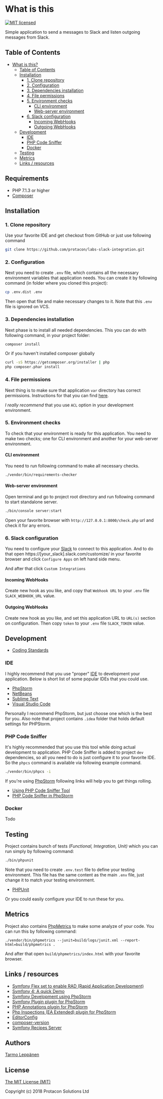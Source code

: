 # What is this

[![MIT licensed](https://img.shields.io/badge/license-MIT-blue.svg)](./LICENSE)

Simple application to send a messages to Slack and listen outgoing messages
from Slack.

## Table of Contents

* [What is this?](#what-is-this)
  * [Table of Contents](#table-of-contents)
  * [Installation](#installation)
      * [1. Clone repository](#1-clone-repository)
      * [2. Configuration](#2-configuration)
      * [3. Dependencies installation](#3-dependencies-installation)
      * [4. File permissions](#4-file-permissions)
      * [5. Environment checks](#5-environment-checks)
        * [CLI environment](#cli-environment)
        * [Web-server environment](#web-server-environment)
      * [6. Slack configuration](#6-slack-configuration)
        * [Incoming WebHooks](#incoming-webhooks)
        * [Outgoing WebHooks](#outgoing-webhooks)
  * [Development](#development)
    * [IDE](#ide)
    * [PHP Code Sniffer](#php-code-sniffer)
    * [Docker](#docker)
  * [Testing](#testing)
  * [Metrics](#metrics)
  * [Links / resources](#links--resources)

## Requirements

* PHP 7.1.3 or higher
* [Composer](https://getcomposer.org/)

## Installation

### 1. Clone repository

Use your favorite IDE and get checkout from GitHub or just use following 
command

```bash
git clone https://github.com/protacon/labs-slack-integration.git
```

### 2. Configuration

Next you need to create `.env` file, which contains all the necessary
environment variables that application needs. You can create it by following
command (in folder where you cloned this project):

```bash
cp .env.dist .env
```

Then open that file and make necessary changes to it. Note that this `.env`
file is ignored on VCS.

### 3. Dependencies installation

Next phase is to install all needed dependencies. This you can do with 
following command, in your project folder:

```bash
composer install
```

Or if you haven't installed composer globally

```bash
curl -sS https://getcomposer.org/installer | php
php composer.phar install
```

### 4. File permissions

Next thing is to make sure that application `var` directory has correct
permissions. Instructions for that you can find
[here](https://symfony.com/doc/3.4/setup/file_permissions.html).

_I really recommend_ that you use `ACL` option in your development environment.

### 5. Environment checks

To check that your environment is ready for this application. You need to make
two checks; one for CLI environment and another for your web-server environment.

#### CLI environment

You need to run following command to make all necessary checks.

```bash
./vendor/bin/requirements-checker
```

#### Web-server environment

Open terminal and go to project root directory and run following command to
start standalone server.

```bash
./bin/console server:start
```

Open your favorite browser with `http://127.0.0.1:8000/check.php` url and
check it for any errors.

### 6. Slack configuration

You need to configure your [Slack](https://slack.com/) to connect to this 
application. And to do that open https://[your_slack].slack.com/customize/
in your favorite browser and click `Configure Apps` on left hand side menu.

And after that click `Custom Integrations`

#### Incoming WebHooks

Create new hook as you like, and copy that `Webhook URL` to your `.env` file
`SLACK_WEBHOOK_URL` value.

#### Outgoing WebHooks

Create new hook as you like, and set this application URL to `URL(s)` section
on configuration. Then copy `token` to your `.env` file `SLACK_TOKEN` value.

## Development

* [Coding Standards](http://symfony.com/doc/current/contributing/code/standards.html)

### IDE

I highly recommend that you use "proper"
[IDE](https://en.wikipedia.org/wiki/Integrated_development_environment)
to development your application. Below is short list of some popular IDEs that
you could use.

* [PhpStorm](https://www.jetbrains.com/phpstorm/)
* [NetBeans](https://netbeans.org/)
* [Sublime Text](https://www.sublimetext.com/)
* [Visual Studio Code](https://code.visualstudio.com/)

Personally I recommend PhpStorm, but just choose one which is the best for you.
Also note that project contains `.idea` folder that holds default settings for
PHPStorm.

### PHP Code Sniffer

It's highly recommended that you use this tool while doing actual development
to application. PHP Code Sniffer is added to project ```dev``` dependencies, so
all you need to do is just configure it to your favorite IDE. So the `phpcs`
command is available via following example command.

```bash
./vendor/bin/phpcs -i
```

If you're using [PhpStorm](https://www.jetbrains.com/phpstorm/) following links
will help you to get things rolling.

* [Using PHP Code Sniffer Tool](https://www.jetbrains.com/help/phpstorm/10.0/using-php-code-sniffer-tool.html)
* [PHP Code Sniffer in PhpStorm](https://confluence.jetbrains.com/display/PhpStorm/PHP+Code+Sniffer+in+PhpStorm)

### Docker

Todo

## Testing

Project contains bunch of tests _(Functional, Integration, Unit)_ which you can
run simply by following command:

```bash
./bin/phpunit
```

Note that you need to create `.env.test` file to define your testing
environment. This file has the same content as the main `.env` file, just
change it to match your testing environment.

* [PHPUnit](https://phpunit.de/)

Or you could easily configure your IDE to run these for you.

## Metrics

Project also contains
[PhpMetrics](https://github.com/phpmetrics/phpmetrics)
to make some analyze of your code. You can run this by following command:

```
./vendor/bin/phpmetrics --junit=build/logs/junit.xml --report-html=build/phpmetrics .
```

And after that open `build/phpmetrics/index.html` with your favorite browser.

## Links / resources

* [Symfony Flex set to enable RAD (Rapid Application Development)](https://www.symfony.fi/entry/symfony-flex-to-enable-rad-rapid-application-development)
* [Symfony 4: A quick Demo](https://medium.com/@fabpot/symfony-4-a-quick-demo-da7d32be323)
* [Symfony Development using PhpStorm](http://blog.jetbrains.com/phpstorm/2014/08/symfony-development-using-phpstorm/)
* [Symfony Plugin plugin for PhpStorm](https://plugins.jetbrains.com/plugin/7219-symfony-plugin)
* [PHP Annotations plugin for PhpStorm](https://plugins.jetbrains.com/plugin/7320)
* [Php Inspections (EA Extended) plugin for PhpStorm](https://plugins.jetbrains.com/idea/plugin/7622-php-inspections-ea-extended-)
* [EditorConfig](https://plugins.jetbrains.com/plugin/7294-editorconfig)
* [composer-version](https://github.com/vutran/composer-version)
* [Symfony Recipes Server](https://symfony.sh/)

## Authors

[Tarmo Leppänen](https://github.com/tarlepp)

## License

[The MIT License (MIT)](LICENSE)

Copyright (c) 2018 Protacon Solutions Ltd
